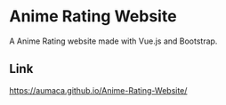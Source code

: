 # Anime Rating Website

A Anime Rating website made with Vue.js and Bootstrap.

## Link

https://aumaca.github.io/Anime-Rating-Website/